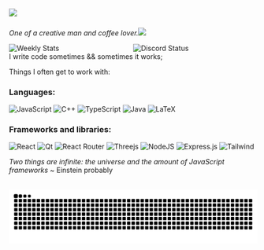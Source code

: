 <h2><img src="https://media.giphy.com/media/12oufCB0MyZ1Go/giphy.gif" width="50"></h2>

<p><em>One of a creative man and coffee lover.</a><img src="https://media.giphy.com/media/WUlplcMpOCEmTGBtBW/giphy.gif" width="30"> 
</em></p>
<a href="https://discord.com/users/190755326637768704" target="_blank">
	<img width="50%" align="right" alt="Discord Status" src="https://lanyard.cnrad.dev/api/190755326637768704?bg=1f1f1f&borderRadius=5px">
</a>

<a href="https://wakatime.com/@ewolfie" target="_blank">
	<img width="50%" align="right" alt="Weekly Stats" src="https://github-readme-stats.vercel.app/api/wakatime?username=ewolfie&border_radius=5px&theme=dark&bg_color=1f1f1f&border_color=1f1f1f&icon_color=58a6ff&show_icons=true&disable_animations=true&custom_title=Last%20activity&layout=compact">
</a>

I write code sometimes && sometimes it works;

Things I often get to work with:

### Languages:

![JavaScript](https://img.shields.io/badge/JavaScript-323330?style=for-the-badge&logo=javascript&logoColor=F7DF1E)
![C++](https://img.shields.io/badge/C++-323330?style=for-the-badge&logo=C%2B%2B&logoColor=5E97D0)
![TypeScript](https://img.shields.io/badge/TypeScript-323330?style=for-the-badge&logo=typescript)
![Java](https://img.shields.io/badge/Java-ED8B00?style=for-the-badge&logo=openjdk&logoColor=white)
![LaTeX](https://img.shields.io/badge/latex-%23008080.svg?style=for-the-badge&logo=latex&logoColor=white)

### Frameworks and libraries:

![React](https://img.shields.io/badge/React-20232A?style=for-the-badge&logo=react&logoColor=61DAFB)
![Qt](https://img.shields.io/badge/Qt-41CD52?style=for-the-badge&logo=qt&logoColor=white)
![React Router](https://img.shields.io/badge/React_Router-CA4245?style=for-the-badge&logo=react-router&logoColor=white)
![Threejs](https://img.shields.io/badge/threejs-black?style=for-the-badge&logo=three.js&logoColor=white)
![NodeJS](https://img.shields.io/badge/Node.js-43853D?style=for-the-badge&logo=node.js&logoColor=white)
![Express.js](https://img.shields.io/badge/Express.js-404D59?style=for-the-badge)
![Tailwind](https://img.shields.io/badge/Tailwind_CSS-38B2AC?style=for-the-badge&logo=tailwind-css&logoColor=white)

*Two things are infinite: the universe and the amount of JavaScript frameworks* ~ Einstein probably

<br clear="both">

<img src="https://raw.githubusercontent.com/szymonwilczek/szymonwilczek/output/snake.svg" alt="Snake animation" />
